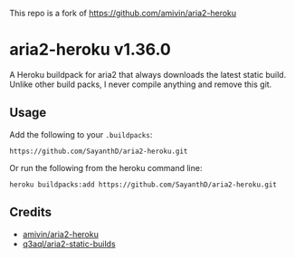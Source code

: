 This repo is a fork of https://github.com/amivin/aria2-heroku

# aria2-heroku v1.36.0

A Heroku buildpack for aria2 that always downloads the latest static build.
Unlike other build packs, I never compile anything and remove this git.

## Usage

Add the following to your `.buildpacks`:

```
https://github.com/SayanthD/aria2-heroku.git
```

Or run the following from the heroku command line:

```
heroku buildpacks:add https://github.com/SayanthD/aria2-heroku.git
```

## Credits
* [amivin/aria2-heroku](https://github.com/amivin/aria2-heroku)
* [q3aql/aria2-static-builds](https://github.com/q3aql/aria2-static-builds)